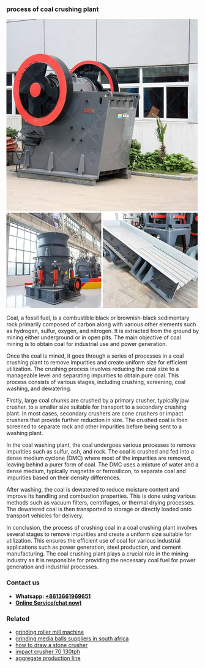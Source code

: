 <h3>process of coal crushing plant</h3><img src='1706773522.jpg' alt=''><p>Coal, a fossil fuel, is a combustible black or brownish-black sedimentary rock primarily composed of carbon along with various other elements such as hydrogen, sulfur, oxygen, and nitrogen. It is extracted from the ground by mining either underground or in open pits. The main objective of coal mining is to obtain coal for industrial use and power generation.</p><p>Once the coal is mined, it goes through a series of processes in a coal crushing plant to remove impurities and create uniform size for efficient utilization. The crushing process involves reducing the coal size to a manageable level and separating impurities to obtain pure coal. This process consists of various stages, including crushing, screening, coal washing, and dewatering.</p><p>Firstly, large coal chunks are crushed by a primary crusher, typically jaw crusher, to a smaller size suitable for transport to a secondary crushing plant. In most cases, secondary crushers are cone crushers or impact crushers that provide further reduction in size. The crushed coal is then screened to separate rock and other impurities before being sent to a washing plant.</p><p>In the coal washing plant, the coal undergoes various processes to remove impurities such as sulfur, ash, and rock. The coal is crushed and fed into a dense medium cyclone (DMC) where most of the impurities are removed, leaving behind a purer form of coal. The DMC uses a mixture of water and a dense medium, typically magnetite or ferrosilicon, to separate coal and impurities based on their density differences.</p><p>After washing, the coal is dewatered to reduce moisture content and improve its handling and combustion properties. This is done using various methods such as vacuum filters, centrifuges, or thermal drying processes. The dewatered coal is then transported to storage or directly loaded onto transport vehicles for delivery.</p><p>In conclusion, the process of crushing coal in a coal crushing plant involves several stages to remove impurities and create a uniform size suitable for utilization. This ensures the efficient use of coal for various industrial applications such as power generation, steel production, and cement manufacturing. The coal crushing plant plays a crucial role in the mining industry as it is responsible for providing the necessary coal fuel for power generation and industrial processes.</p><h3>Contact us</h3><ul><li><strong>Whatsapp:&nbsp;<a href="https://wa.me/8613661969651">+8613661969651</a></strong></li><li><a href="https://swt.shibang-china.com/?git&amp;zhl&amp;process of coal crushing plant"><strong>Online Service(chat now)</strong></a></li></ul><h3>Related</h3><ul><li><a href='grinding roller mill machine.md'>grinding roller mill machine</a></li><li><a href='grinding media balls suppliers in south africa.md'>grinding media balls suppliers in south africa</a></li><li><a href='how to draw a stone crusher.md'>how to draw a stone crusher</a></li><li><a href='impact crusher 70 130tph.md'>impact crusher 70 130tph</a></li><li><a href='aggregate production line.md'>aggregate production line</a></li></ul>